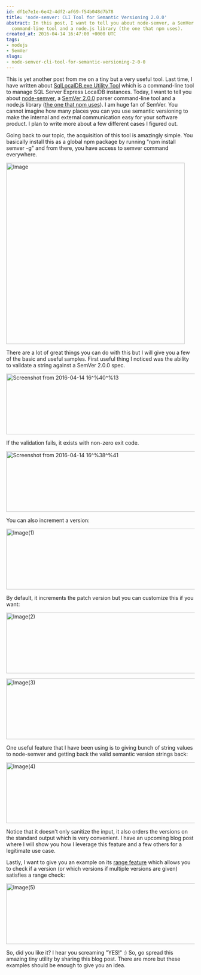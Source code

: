 ```yaml
---
id: df1e7e1e-6e42-4df2-af69-f54b048d7b78
title: 'node-semver: CLI Tool for Semantic Versioning 2.0.0'
abstract: In this post, I want to tell you about node-semver, a SemVer 2.0.0 parser
  command-line tool and a node.js library (the one that npm uses).
created_at: 2016-04-14 16:47:00 +0000 UTC
tags:
- nodejs
- SemVer
slugs:
- node-semver-cli-tool-for-semantic-versioning-2-0-0
---
```


<p>This is yet another post from me on a tiny but a very useful tool. Last time, I have written about <a href="https://www.tugberkugurlu.com/archive/managing-sql-server-express-localdb-instances-through-sqllocaldb-exe-utility-tool">SqlLocalDB.exe Utility Tool</a> which is a command-line tool to manage SQL Server Express LocalDB instances. Today, I want to tell you about <a href="https://github.com/npm/node-semver">node-semver</a>, a <a href="http://semver.org/spec/v2.0.0.html">SemVer 2.0.0</a> parser command-line tool and a node.js library (<a href="https://github.com/npm/npm/blob/cc985cc06885b151a00cce563681c73c33a6839a/package.json#L90">the one that npm uses</a>). I am huge fan of SemVer. You cannot imagine how many places you can you use semantic versioning to make the internal and external communication easy for your software product. I plan to write more about a few different cases I figured out. <p>Going back to our topic, the acquisition of this tool is amazingly simple. You basically install this as a global npm package by running "npm install semver -g" and from there, you have access to semver command everywhere. <p><a href="https://tugberkugurlu.blob.core.windows.net/bloggyimages/e698921e-3445-4120-9bd9-c73ffbcf77c9.png"><img title="Image" style="border-top: 0px; border-right: 0px; background-image: none; border-bottom: 0px; padding-top: 0px; padding-left: 0px; border-left: 0px; display: inline; padding-right: 0px" border="0" alt="Image" src="https://tugberkugurlu.blob.core.windows.net/bloggyimages/1aef0bb0-7e94-4099-8a69-bf33d83a9957.png" width="477" height="484"></a> <p>There are a lot of great things you can do with this but I will give you a few of the basic and useful samples. First useful thing I noticed was the ability to validate a string against a SemVer 2.0.0 spec. <p><a href="https://tugberkugurlu.blob.core.windows.net/bloggyimages/3bb589da-5ef6-487f-8f67-2a15cc756eb0.png"><img title="Screenshot from 2016-04-14 16^%40^%13" style="border-top: 0px; border-right: 0px; background-image: none; border-bottom: 0px; padding-top: 0px; padding-left: 0px; border-left: 0px; display: inline; padding-right: 0px" border="0" alt="Screenshot from 2016-04-14 16^%40^%13" src="https://tugberkugurlu.blob.core.windows.net/bloggyimages/33ccbcb6-26d2-4a15-bd63-57fe07c8e5f8.png" width="644" height="162"></a> <p>If the validation fails, it exists with non-zero exit code. <p><a href="https://tugberkugurlu.blob.core.windows.net/bloggyimages/8b7734a5-21c2-41b0-8e1e-0dd86ba1bdf3.png"><img title="Screenshot from 2016-04-14 16^%38^%41" style="border-top: 0px; border-right: 0px; background-image: none; border-bottom: 0px; padding-top: 0px; padding-left: 0px; border-left: 0px; display: inline; padding-right: 0px" border="0" alt="Screenshot from 2016-04-14 16^%38^%41" src="https://tugberkugurlu.blob.core.windows.net/bloggyimages/48b718ac-05a4-4563-8bd1-933c283578bd.png" width="644" height="162"></a> <p>You can also increment a version: <p><a href="https://tugberkugurlu.blob.core.windows.net/bloggyimages/c5ee2ef4-c0ee-444e-8466-73d7fd862fc6.png"><img title="Image(1)" style="border-top: 0px; border-right: 0px; background-image: none; border-bottom: 0px; padding-top: 0px; padding-left: 0px; border-left: 0px; display: inline; padding-right: 0px" border="0" alt="Image(1)" src="https://tugberkugurlu.blob.core.windows.net/bloggyimages/3faa4690-6a11-4656-9b8a-9d3febae4a42.png" width="644" height="162"></a> <p>By default, it increments the patch version but you can customize this if you want: <p><a href="https://tugberkugurlu.blob.core.windows.net/bloggyimages/0236dad6-3532-4018-9c7f-d655ce06df0d.png"><img title="Image(2)" style="border-top: 0px; border-right: 0px; background-image: none; border-bottom: 0px; padding-top: 0px; padding-left: 0px; border-left: 0px; display: inline; padding-right: 0px" border="0" alt="Image(2)" src="https://tugberkugurlu.blob.core.windows.net/bloggyimages/31efaa9b-4c72-45d1-b0b0-797d0cfcfdba.png" width="644" height="162"></a> <p><a href="https://tugberkugurlu.blob.core.windows.net/bloggyimages/7be2a5aa-57e5-478e-aeb0-0e379ccadcf6.png"><img title="Image(3)" style="border-top: 0px; border-right: 0px; background-image: none; border-bottom: 0px; padding-top: 0px; padding-left: 0px; border-left: 0px; display: inline; padding-right: 0px" border="0" alt="Image(3)" src="https://tugberkugurlu.blob.core.windows.net/bloggyimages/13744cea-affb-432a-9b89-b69d4f78f726.png" width="644" height="162"></a> <p>One useful feature that I have been using is to giving bunch of string values to node-semver and getting back the valid semantic version strings back: <p><a href="https://tugberkugurlu.blob.core.windows.net/bloggyimages/00200e04-11d9-4d57-9eae-ef05d463c45c.png"><img title="Image(4)" style="border-top: 0px; border-right: 0px; background-image: none; border-bottom: 0px; padding-top: 0px; padding-left: 0px; border-left: 0px; display: inline; padding-right: 0px" border="0" alt="Image(4)" src="https://tugberkugurlu.blob.core.windows.net/bloggyimages/e71b4cb3-bb71-4802-aecc-e6ed0aaf3d84.png" width="644" height="162"></a> <p>Notice that it doesn't only sanitize the input, it also orders the versions on the standard output which is very convenient. I have an upcoming blog post where I will show you how I leverage this feature and a few others for a legitimate use case. <p>Lastly, I want to give you an example on its <a href="https://github.com/npm/node-semver#ranges">range feature</a> which allows you to check if a version (or which versions if multiple versions are given) satisfies a range check: <p><a href="https://tugberkugurlu.blob.core.windows.net/bloggyimages/b06a38d5-fc17-42f8-ac2d-bd94e5919063.png"><img title="Image(5)" style="border-top: 0px; border-right: 0px; background-image: none; border-bottom: 0px; padding-top: 0px; padding-left: 0px; border-left: 0px; display: inline; padding-right: 0px" border="0" alt="Image(5)" src="https://tugberkugurlu.blob.core.windows.net/bloggyimages/54e5c742-81b7-4b24-9a29-3cb877c8ce9d.png" width="644" height="162"></a> <p>So, did you like it? I hear you screaming "YES!" :) So, go spread this amazing tiny utility by sharing this blog post. There are more but these examples should be enough to give you an idea.</p>  